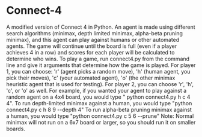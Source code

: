 # Connect-4
 A modified version of Connect 4 in Python. An agent is made using different search algorithms (minimax, depth limited minimax, alpha-beta pruning minimax), and this agent can play against humans or other automated agents. The game will continue until the board is full (even if a player achieves 4 in a row) and scores for each player will be calculated to determine who wins. 
 To play a game, run connect4.py from the command line and give it arguments that determine how the game is played.
 For player 1, you can choose: 'r' (agent picks a random move), 'h' (human agent, you pick their moves), 'c' (your automated agent), 'o' (the other minimax heuristic agent that is used for testing).
 For player 2, you can choose 'r', 'h', 'c', or 'o' as well.
 For example, if you wanted your agent to play against a random agent on a 4x4 board, you would type " python connect4.py h c 4 4".
 To run depth-limited minimax against a human, you would type "python connect4.py c h 8 9 --depth 4"
 To run alpha-beta pruning minimax against a human, you would type "python connect4.py c 5 6 --prune"
 Note: Normal minimax will not run on a 6x7 board or larger, so you should run it on smaller boards. 
 
